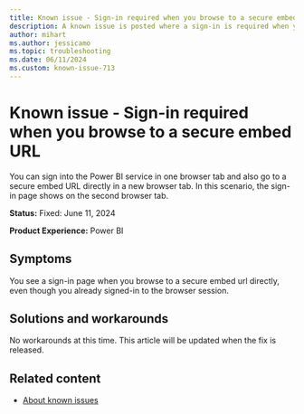 ```yaml
---
title: Known issue - Sign-in required when you browse to a secure embed URL
description: A known issue is posted where a sign-in is required when you browse to a secure embed URL.
author: mihart
ms.author: jessicamo
ms.topic: troubleshooting  
ms.date: 06/11/2024
ms.custom: known-issue-713
---
```


# Known issue - Sign-in required when you browse to a secure embed URL

You can sign into the Power BI service in one browser tab and also go to a secure embed URL directly in a new browser tab. In this scenario, the sign-in page shows on the second browser tab.

**Status:** Fixed: June 11, 2024

**Product Experience:** Power BI

## Symptoms

You see a sign-in page when you browse to a secure embed url directly, even though you already signed-in to the browser session.

## Solutions and workarounds

No workarounds at this time. This article will be updated when the fix is released.

## Related content

- [About known issues](https://support.fabric.microsoft.com/known-issues)
